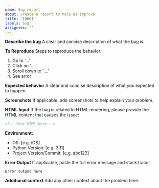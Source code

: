 ```yaml
---
name: Bug report
about: Create a report to help us improve
title: '[BUG] '
labels: bug
assignees: ''
---
```


**Describe the bug**
A clear and concise description of what the bug is.

**To Reproduce**
Steps to reproduce the behavior:
1. Go to '...'
2. Click on '....'
3. Scroll down to '....'
4. See error

**Expected behavior**
A clear and concise description of what you expected to happen.

**Screenshots**
If applicable, add screenshots to help explain your problem.

**HTML Input**
If the bug is related to HTML rendering, please provide the HTML content that causes the issue:
```html
<!-- Your HTML here -->
```

**Environment:**
 - OS: [e.g. iOS]
 - Python Version: [e.g. 3.11]
 - Project Version/Commit: [e.g. abc123]

**Error Output**
If applicable, paste the full error message and stack trace:
```
Error output here
```

**Additional context**
Add any other context about the problem here.
